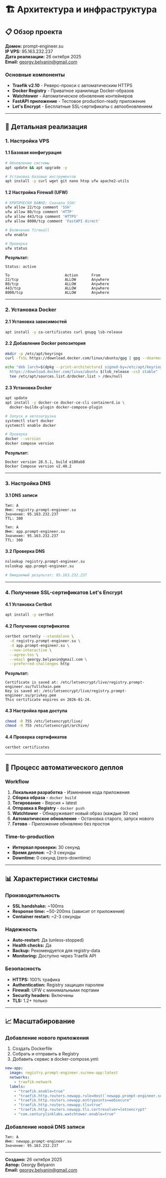 # 🏗️ Архитектура и инфраструктура

## 📋 Обзор проекта

**Домен:** prompt-engineer.su  
**IP VPS:** 95.163.232.237  
**Дата реализации:** 26 октября 2025  
**Email:** georgy.belyanin@gmail.com

### Основные компоненты
- **Traefik v2.10** - Реверс-прокси с автоматическим HTTPS
- **Docker Registry** - Приватное хранилище Docker-образов
- **Watchtower** - Автоматическое обновление контейнеров
- **FastAPI приложение** - Тестовое production-ready приложение
- **Let's Encrypt** - Бесплатные SSL-сертификаты с автообновлением

---

## 🔧 Детальная реализация

### 1. Настройка VPS

#### 1.1 Базовая конфигурация
```bash
# Обновление системы
apt update && apt upgrade -y

# Установка базовых инструментов
apt install -y curl wget git nano htop ufw apache2-utils
```

#### 1.2 Настройка Firewall (UFW)
```bash
# КРИТИЧЕСКИ ВАЖНО: Сначала SSH!
ufw allow 22/tcp comment 'SSH'
ufw allow 80/tcp comment 'HTTP'
ufw allow 443/tcp comment 'HTTPS'
ufw allow 8000/tcp comment 'FastAPI direct'

# Включение firewall
ufw enable

# Проверка
ufw status
```

**Результат:**
```
Status: active

To                         Action      From
22/tcp                     ALLOW       Anywhere
80/tcp                     ALLOW       Anywhere
443/tcp                    ALLOW       Anywhere
8000/tcp                   ALLOW       Anywhere
```

---

### 2. Установка Docker

#### 2.1 Установка зависимостей
```bash
apt install -y ca-certificates curl gnupg lsb-release
```

#### 2.2 Добавление Docker репозитория
```bash
mkdir -p /etc/apt/keyrings
curl -fsSL https://download.docker.com/linux/ubuntu/gpg | gpg --dearmor -o /etc/apt/keyrings/docker.gpg

echo "deb [arch=$(dpkg --print-architecture) signed-by=/etc/apt/keyrings/docker.gpg] \
  https://download.docker.com/linux/ubuntu $(lsb_release -cs) stable" | \
  tee /etc/apt/sources.list.d/docker.list > /dev/null
```

#### 2.3 Установка Docker
```bash
apt update
apt install -y docker-ce docker-ce-cli containerd.io \
  docker-buildx-plugin docker-compose-plugin

# Запуск и автозагрузка
systemctl start docker
systemctl enable docker

# Проверка
docker --version
docker compose version
```

**Результат:**
```
Docker version 28.5.1, build e180ab8
Docker Compose version v2.40.2
```

---

### 3. Настройка DNS

#### 3.1 DNS записи
```
Тип: A
Имя: registry.prompt-engineer.su
Значение: 95.163.232.237
TTL: 300

Тип: A
Имя: app.prompt-engineer.su
Значение: 95.163.232.237
TTL: 300
```

#### 3.2 Проверка DNS
```bash
nslookup registry.prompt-engineer.su
nslookup app.prompt-engineer.su

# Ожидаемый результат: 95.163.232.237
```

---

### 4. Получение SSL-сертификатов Let's Encrypt

#### 4.1 Установка Certbot
```bash
apt install -y certbot
```

#### 4.2 Получение сертификатов
```bash
certbot certonly --standalone \
  -d registry.prompt-engineer.su \
  -d app.prompt-engineer.su \
  --non-interactive \
  --agree-tos \
  --email georgy.belyanin@gmail.com \
  --preferred-challenges http
```

**Результат:**
```
Certificate is saved at: /etc/letsencrypt/live/registry.prompt-engineer.su/fullchain.pem
Key is saved at: /etc/letsencrypt/live/registry.prompt-engineer.su/privkey.pem
This certificate expires on 2026-01-24.
```

#### 4.3 Настройка прав доступа
```bash
chmod -R 755 /etc/letsencrypt/live/
chmod -R 755 /etc/letsencrypt/archive/
```

#### 4.4 Проверка сертификатов
```bash
certbot certificates
```

---

## 🔄 Процесс автоматического деплоя

### Workflow
1. **Локальная разработка** - Изменение кода приложения
2. **Сборка образа** - `docker build`
3. **Тегирование** - Версия + latest
4. **Отправка в Registry** - `docker push`
5. **Watchtower** - Обнаруживает новый образ (каждые 30 сек)
6. **Автоматическое обновление** - Остановка старого, запуск нового
7. **Готово** - Приложение обновлено без простоя

### Time-to-production
- **Интервал проверки:** 30 секунд
- **Время деплоя:** ~2-3 секунды
- **Downtime:** 0 секунд (zero-downtime)

---

## 📊 Характеристики системы

### Производительность
- **SSL handshake:** ~100ms
- **Response time:** ~50-200ms (зависит от приложения)
- **Container restart:** ~2-3 секунды

### Надежность
- **Auto-restart:** Да (unless-stopped)
- **Health checks:** Да
- **Backup:** Рекомендуется для registry-data
- **Monitoring:** Доступно через Traefik API

### Безопасность
- **HTTPS:** 100% трафика
- **Authentication:** Registry защищен паролем
- **Firewall:** UFW с минимальными портами
- **Security headers:** Включены
- **TLS:** 1.2+ только

---

## 📈 Масштабирование

### Добавление нового приложения
1. Создать Dockerfile
2. Собрать и отправить в Registry
3. Добавить сервис в docker-compose.yml:
```yaml
new-app:
  image: registry.prompt-engineer.su/new-app:latest
  networks:
    - traefik-network
  labels:
    - "traefik.enable=true"
    - "traefik.http.routers.newapp.rule=Host(`newapp.prompt-engineer.su`)"
    - "traefik.http.routers.newapp.entrypoints=websecure"
    - "traefik.http.routers.newapp.tls=true"
    - "traefik.http.routers.newapp.tls.certresolver=letsencrypt"
    - "com.centurylinklabs.watchtower.enable=true"
```

### Добавление новой DNS записи
```
Тип: A
Имя: newapp.prompt-engineer.su
Значение: 95.163.232.237
```

---

**Создано:** 26 октября 2025  
**Автор:** Georgy Belyanin  
**Email:** georgy.belyanin@gmail.com
